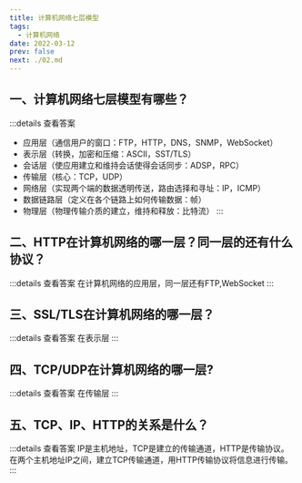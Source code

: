 ```yaml
---
title: 计算机网络七层模型
tags: 
  - 计算机网络
date: 2022-03-12
prev: false
next: ./02.md
---
```



## 一、计算机网络七层模型有哪些？

:::details 查看答案
- 应用层（通信用户的窗口：FTP，HTTP，DNS，SNMP，WebSocket）
- 表示层（转换，加密和压缩：ASCII，SST/TLS）
- 会话层（使应用建立和维持会话使得会话同步：ADSP，RPC）
- 传输层（核心：TCP，UDP）
- 网络层（实现两个端的数据透明传送，路由选择和寻址：IP，ICMP）
- 数据链路层（定义在各个链路上如何传输数据：帧）
- 物理层（物理传输介质的建立，维持和释放：比特流）
:::

## 二、HTTP在计算机网络的哪一层？同一层的还有什么协议？

:::details 查看答案
在计算机网络的应用层，同一层还有FTP,WebSocket
:::

## 三、SSL/TLS在计算机网络的哪一层？

:::details 查看答案
在表示层
:::

## 四、TCP/UDP在计算机网络的哪一层?

:::details 查看答案
在传输层
:::

## 五、TCP、IP、HTTP的关系是什么？

:::details 查看答案
IP是主机地址，TCP是建立的传输通道，HTTP是传输协议。在两个主机地址IP之间，建立TCP传输通道，用HTTP传输协议将信息进行传输。
:::
